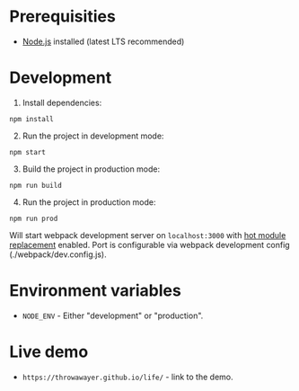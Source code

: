 # Prerequisities
- [Node.js](https://nodejs.org/en/) installed (latest LTS recommended)

# Development

1. Install dependencies:
```
npm install
```
2. Run the project in development mode:
```
npm start
```
3. Build the project in production mode:
```
npm run build
```
4. Run the project in production mode:
```
npm run prod
```

Will start webpack development server on ```localhost:3000``` with [hot module replacement](https://webpack.js.org/concepts/hot-module-replacement/) enabled. Port is configurable via webpack development config (./webpack/dev.config.js).

# Environment variables

- ```NODE_ENV``` - Either "development" or "production".

# Live demo

- ```https://throwawayer.github.io/life/``` - link to the demo.
